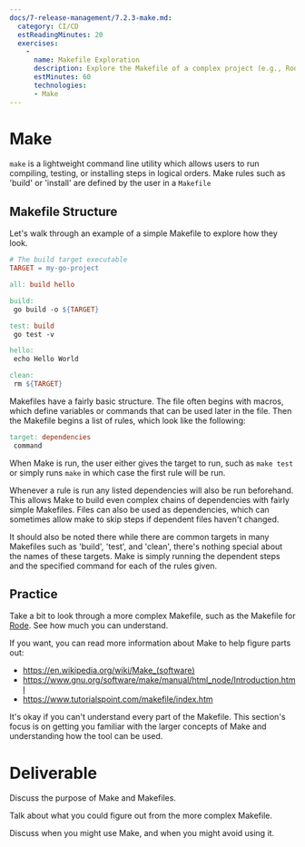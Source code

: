 ```yaml
---
docs/7-release-management/7.2.3-make.md:
  category: CI/CD
  estReadingMinutes: 20
  exercises:
    -
      name: Makefile Exploration
      description: Explore the Makefile of a complex project (e.g., Rode) to understand its structure and functioning. No code writing is required for this exercise, but you should spend time studying and understanding the Makefile.
      estMinutes: 60
      technologies:
      - Make
---
```


# Make

`make` is a lightweight command line utility which allows users to run compiling,
testing, or installing steps in logical orders. Make  rules such as 'build'
or 'install' are defined by the user in a `Makefile`

## Makefile Structure

Let's walk through an example of a simple Makefile to explore how they look.

```makefile
# The build target executable
TARGET = my-go-project

all: build hello

build:
 go build -o ${TARGET}

test: build
 go test -v

hello:
 echo Hello World

clean:
 rm ${TARGET}
```

Makefiles have a fairly basic structure. The file often begins with macros, which
define variables or commands that can be used later in the file. Then the Makefile
begins a list of rules, which look like the following:

```makefile
target: dependencies
 command
```

When Make is run, the user either gives the target to run, such as `make test`
or simply runs `make` in which case the first rule will be run.

Whenever a rule is run any listed dependencies will also be run beforehand. This
allows Make to build even complex chains of dependencies with fairly simple
Makefiles. Files can also be used as dependencies, which can sometimes allow
make to skip steps if dependent files haven't changed.

It should also be noted there while there are common targets in many Makefiles
such as 'build', 'test', and 'clean', there's nothing special about the names
of these targets. Make is simply running the dependent steps and the specified
command for each of the rules given.

## Practice

Take a bit to look through a more complex Makefile, such as the Makefile for
[Rode](https://github.com/liatrio/rode/blob/master/Makefile). See how much you
can understand.

If you want, you can read more information about Make to help figure parts out:

- <https://en.wikipedia.org/wiki/Make_(software)>
- <https://www.gnu.org/software/make/manual/html_node/Introduction.html>
- <https://www.tutorialspoint.com/makefile/index.htm>

It's okay if you can't understand every part of the Makefile. This section's focus
is on getting you familiar with the larger concepts of Make and understanding
how the tool can be used.

# Deliverable

Discuss the purpose of Make and Makefiles.

Talk about what you could figure out from the more complex Makefile.

Discuss when you might use Make, and when you might avoid using it.
